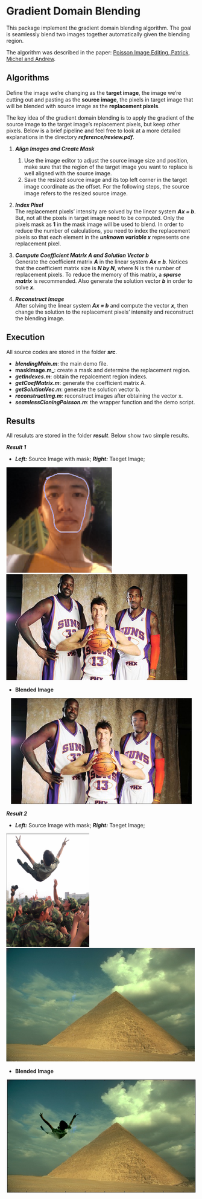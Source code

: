 # Gradient Domain Blending
This package implement the gradient domain blending algorithm. The goal is seamlessly blend two images together automatically given the blending region.      

The algorithm was described in the paper: [Poisson Image Editing, Patrick, Michel and Andrew](https://www.cs.virginia.edu/~connelly/class/2014/comp_photo/proj2/poisson.pdf).


Algorithms
----------
Deﬁne the image we’re changing as the **target image**, the image we’re cutting out and pasting as the **source image**, the pixels in target image that will be blended with source image as the **replacement pixels**.        

The key idea of the gradient domain blending is to apply the gradient of the source image to the target image’s replacement pixels, but keep other pixels. Below is a brief pipeline and feel free to look at a more detailed explanations in the directory **_reference/review.pdf_**.

1. **_Align Images and Create Mask_**       
    1. Use the image editor to adjust the source image size and position, make sure that the region of the target image you want to replace is well aligned with the source image. 
    2. Save the resized source image and its top left corner in the target image coordinate as the oﬀset. For the following steps, the source image refers to the resized source image.      

2. **_Index Pixel_**        
The replacement pixels’ intensity are solved by the linear system **_Ax = b_**. But, not all the pixels in target image need to be computed. Only the pixels mask as **1** in the mask image will be used to blend. In order to reduce the number of calculations, you need to index the replacement pixels so that each element in the **_unknown variable x_** represents one replacement pixel.      

3. **_Compute Coefficient Matrix A and Solution Vector b_**      
Generate the coefficient matrix **_A_** in the linear system **_Ax = b_**. Notices that the coefficient matrix size is **_N by N_**, where N is the number of replacement pixels. To reduce the memory of this matrix, a **_sparse matrix_** is recommended. Also generate the solution vector **_b_** in order to solve **_x_**.    

4. **_Reconstruct Image_**        
After solving the linear system **_Ax = b_** and compute the vector **_x_**, then change the solution to the replacement pixels’ intensity and reconstruct the blending image.


Execution
---------
All source codes are stored in the folder **_src_**.
* **_blendingMain.m_**: the main demo file.
* **maskImage.m_**: create a mask and determine the replacement region.
* **_getIndexes.m_**: obtain the repalcement region indexs.
* **_getCoefMatrix.m_**: generate the coefficient matrix A.
* **_getSolutionVec.m_**: generate the solution vector b.
* **_reconstructImg.m_**: reconstruct images after obtaining the vector x.
* **_seamlessCloningPoisson.m_**: the wrapper function and the demo script.


Results
-------
All resuluts are stored in the folder **_result_**. Below show two simple results.

**_Result 1_**
  * **_Left:_** Source Image with mask; **_Right:_** Taeget Image;
  <p >
    <img src = "./result/im_source_1.png?raw=true" width="280" height="280">
    <img src = "./result/im_target_1.jpg?raw=true" width="480" height="280">
  </p>

  * **Blended Image**
  <div align=center>
    <img width="480" height="280" src="./result/im_res_1.png", alt="blended image 1"/>
  </div>


**_Result 2_**
  * **_Left:_** Source Image with mask; **_Right:_** Taeget Image;
  <p >
    <img src = "./result/im_source_2.png?raw=true" width="220" height="300">
    <img src = "./result/im_target_2.jpg?raw=true" width="500" height="300">
  </p>

  * **Blended Image**
  <div align=center>
    <img width="500" height="300" src="./result/im_res_2.png", alt="blended image 2"/>
  </div>
